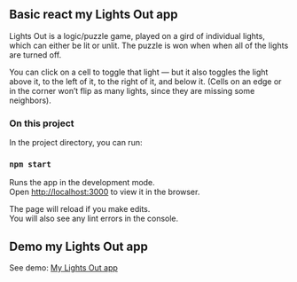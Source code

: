 ## Basic react my Lights Out app

Lights Out is a logic/puzzle game, played on a gird of individual lights, which can either be lit or unlit. The puzzle is won when when all of the lights are turned off.

 You can click on a cell to toggle that light — but it also toggles the light above it, to the left of it, to the right of it, and below it. (Cells on an edge or in the corner won’t flip as many lights, since they are missing some neighbors).


### On this project

In the project directory, you can run:

### `npm start`

Runs the app in the development mode.<br />
Open [http://localhost:3000](http://localhost:3000) to view it in the browser.

The page will reload if you make edits.<br />
You will also see any lint errors in the console.

## Demo my Lights Out app

See demo: <a href="https://my-lights-out-app.netlify.app/" target="_blank">My Lights Out app</a>
